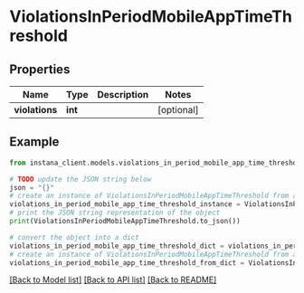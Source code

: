 # ViolationsInPeriodMobileAppTimeThreshold


## Properties

Name | Type | Description | Notes
------------ | ------------- | ------------- | -------------
**violations** | **int** |  | [optional] 

## Example

```python
from instana_client.models.violations_in_period_mobile_app_time_threshold import ViolationsInPeriodMobileAppTimeThreshold

# TODO update the JSON string below
json = "{}"
# create an instance of ViolationsInPeriodMobileAppTimeThreshold from a JSON string
violations_in_period_mobile_app_time_threshold_instance = ViolationsInPeriodMobileAppTimeThreshold.from_json(json)
# print the JSON string representation of the object
print(ViolationsInPeriodMobileAppTimeThreshold.to_json())

# convert the object into a dict
violations_in_period_mobile_app_time_threshold_dict = violations_in_period_mobile_app_time_threshold_instance.to_dict()
# create an instance of ViolationsInPeriodMobileAppTimeThreshold from a dict
violations_in_period_mobile_app_time_threshold_from_dict = ViolationsInPeriodMobileAppTimeThreshold.from_dict(violations_in_period_mobile_app_time_threshold_dict)
```
[[Back to Model list]](../README.md#documentation-for-models) [[Back to API list]](../README.md#documentation-for-api-endpoints) [[Back to README]](../README.md)


